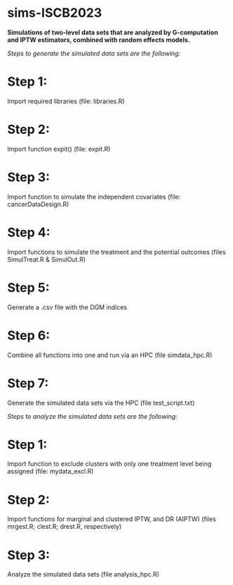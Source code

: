 # sims-ISCB2023
**Simulations of two-level data sets that are analyzed by G-computation and IPTW estimators, combined with random effects models.**

*Steps to generate the simulated data sets are the following:*

# Step 1: 
Import required libraries (file: libraries.R)

# Step 2: 
Import function expit() (file: expit.R)

# Step 3: 
Import function to simulate the independent covariates (file: cancerDataDesign.R)

# Step 4: 
Import functions to simulate the treatment and the potential outcomes (files SimulTreat.R \& SimulOut.R)

# Step 5: 
Generate a .csv file with the DGM indices

# Step 6: 
Combine all functions into one and run via an HPC (file simdata_hpc.R) 

# Step 7: 
Generate the simulated data sets via the HPC (file test_script.txt) 


*Steps to analyze the simulated data sets are the following:*

# Step 1: 
Import function to exclude clusters with only one treatment level being assigned (file: mydata_excl.R)

# Step 2: 
Import functions for marginal and clustered IPTW, and DR (AIPTW) (files mrgest.R; clest.R; drest.R, respectively)

# Step 3: 
Analyze the simulated data sets (file analysis_hpc.R)

















